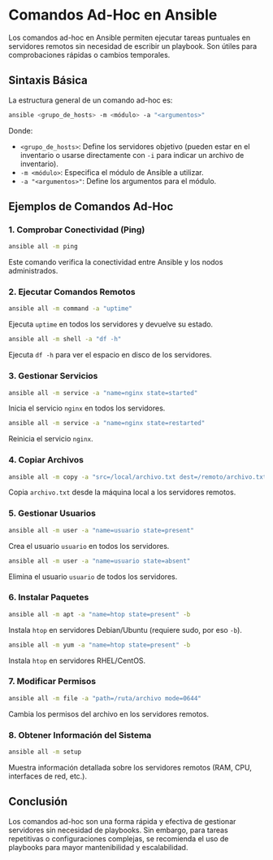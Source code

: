 # Comandos Ad-Hoc en Ansible

Los comandos ad-hoc en Ansible permiten ejecutar tareas puntuales en servidores remotos sin necesidad de escribir un playbook. Son útiles para comprobaciones rápidas o cambios temporales.

## Sintaxis Básica

La estructura general de un comando ad-hoc es:
```bash
ansible <grupo_de_hosts> -m <módulo> -a "<argumentos>"
```
Donde:
- `<grupo_de_hosts>`: Define los servidores objetivo (pueden estar en el inventario o usarse directamente con `-i` para indicar un archivo de inventario).
- `-m <módulo>`: Especifica el módulo de Ansible a utilizar.
- `-a "<argumentos>"`: Define los argumentos para el módulo.

## Ejemplos de Comandos Ad-Hoc

### 1. Comprobar Conectividad (Ping)
```bash
ansible all -m ping
```
Este comando verifica la conectividad entre Ansible y los nodos administrados.

### 2. Ejecutar Comandos Remotos
```bash
ansible all -m command -a "uptime"
```
Ejecuta `uptime` en todos los servidores y devuelve su estado.

```bash
ansible all -m shell -a "df -h"
```
Ejecuta `df -h` para ver el espacio en disco de los servidores.

### 3. Gestionar Servicios
```bash
ansible all -m service -a "name=nginx state=started"
```
Inicia el servicio `nginx` en todos los servidores.

```bash
ansible all -m service -a "name=nginx state=restarted"
```
Reinicia el servicio `nginx`.

### 4. Copiar Archivos
```bash
ansible all -m copy -a "src=/local/archivo.txt dest=/remoto/archivo.txt mode=0644"
```
Copia `archivo.txt` desde la máquina local a los servidores remotos.

### 5. Gestionar Usuarios
```bash
ansible all -m user -a "name=usuario state=present"
```
Crea el usuario `usuario` en todos los servidores.

```bash
ansible all -m user -a "name=usuario state=absent"
```
Elimina el usuario `usuario` de todos los servidores.

### 6. Instalar Paquetes
```bash
ansible all -m apt -a "name=htop state=present" -b
```
Instala `htop` en servidores Debian/Ubuntu (requiere sudo, por eso `-b`).

```bash
ansible all -m yum -a "name=htop state=present" -b
```
Instala `htop` en servidores RHEL/CentOS.

### 7. Modificar Permisos
```bash
ansible all -m file -a "path=/ruta/archivo mode=0644"
```
Cambia los permisos del archivo en los servidores remotos.

### 8. Obtener Información del Sistema
```bash
ansible all -m setup
```
Muestra información detallada sobre los servidores remotos (RAM, CPU, interfaces de red, etc.).

## Conclusión
Los comandos ad-hoc son una forma rápida y efectiva de gestionar servidores sin necesidad de playbooks. Sin embargo, para tareas repetitivas o configuraciones complejas, se recomienda el uso de playbooks para mayor mantenibilidad y escalabilidad.
